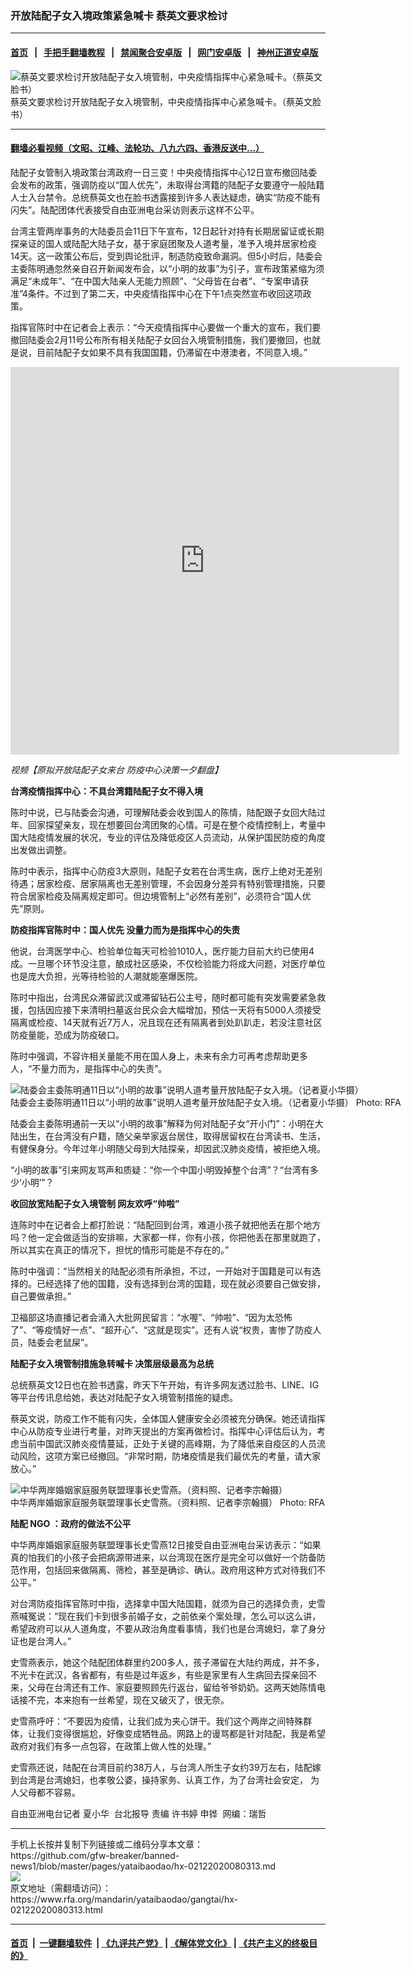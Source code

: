 ### 开放陆配子女入境政策紧急喊卡   蔡英文要求检讨
------------------------

#### [首页](https://github.com/gfw-breaker/banned-news1/blob/master/README.md) &nbsp;&nbsp;|&nbsp;&nbsp; [手把手翻墙教程](https://github.com/gfw-breaker/guides/wiki) &nbsp;&nbsp;|&nbsp;&nbsp; [禁闻聚合安卓版](https://github.com/gfw-breaker/bn-android) &nbsp;&nbsp;|&nbsp;&nbsp; [网门安卓版](https://github.com/oGate2/oGate) &nbsp;&nbsp;|&nbsp;&nbsp; [神州正道安卓版](https://github.com/SzzdOgate/update) 



<div id="headerimg">
 <img alt="蔡英文要求检讨开放陆配子女入境管制，中央疫情指挥中心紧急喊卡。（蔡英文脸书）" src="https://www.rfa.org/mandarin/yataibaodao/gangtai/hx-02122020080313.html/4e004e00.jpg/@@images/2ce0ee6b-1566-45f3-9132-77207e3da9e1.jpeg" title="蔡英文要求检讨开放陆配子女入境管制，中央疫情指挥中心紧急喊卡。（蔡英文脸书）"/>
 <div id="headerimgcontents">
  <div id="headerimgcaption">
   <span>
    蔡英文要求检讨开放陆配子女入境管制，中央疫情指挥中心紧急喊卡。（蔡英文脸书）
   </span>
   <!-- zoomattribute -->
  </div>
  <!-- headerimgcaption -->
 </div>
 <!-- headerimagecontents -->
</div>

<hr/>


#### [翻墙必看视频（文昭、江峰、法轮功、八九六四、香港反送中...）](http://167.172.214.107/home.html)

<div id="storytext">
 <div>
  <div class="slot_header">
  </div>
 </div>
 <p>
 </p>
 <p>
  陆配子女管制入境政策台湾政府一日三变！中央疫情指挥中心12日宣布撤回陆委会发布的政策，强调防疫以“国人优先”，未取得台湾籍的陆配子女要遵守一般陆籍人士入台禁令。总统蔡英文也在脸书透露接到许多人表达疑虑，确实“防疫不能有闪失”。陆配团体代表接受自由亚洲电台采访则表示这样不公平。
 </p>
 <p>
  台湾主管两岸事务的大陆委员会11日下午宣布，12日起针对持有长期居留证或长期探亲证的国人或陆配大陆子女，基于家庭团聚及人道考量，准予入境并居家检疫14天。这一政策公布后，受到舆论批评，制造防疫致命漏洞。但5小时后，陆委会主委陈明通忽然亲自召开新闻发布会，以“小明的故事”为引子，宣布政策紧缩为须满足“未成年”、“在中国大陆亲人无能力照顾”、“父母皆在台者”、“专案申请获准”4条件。不过到了第二天，中央疫情指挥中心在下午1点突然宣布收回这项政策。
 </p>
 <p>
 </p>
 <p>
 </p>
 <p>
  指挥官陈时中在记者会上表示：“今天疫情指挥中心要做一个重大的宣布，我们要撤回陆委会2月11号公布所有相关陆配子女回台入境管制措施，我们要撤回，也就是说，目前陆配子女如果不具有我国国籍，仍滞留在中港澳者，不同意入境。”
 </p>
 <p>
 </p>
 <p>
  <iframe frameborder="0" height="620" scrolling="no" src="https://www.facebook.com/plugins/video.php?href=https%3A%2F%2Fwww.facebook.com%2FRFAChinese%2Fvideos%2F329076251344661%2F&amp;show_text=0&amp;width=622" width="622">
  </iframe>
 </p>
 <p>
  <i>
   视频【原拟开放陆配子女来台 防疫中心決策一夕翻盘】
  </i>
 </p>
 <p>
 </p>
 <p>
  <b>
   台湾疫情指挥中心：不具台湾籍陆配子女不得入境
  </b>
  <b>
  </b>
 </p>
 <p>
  陈时中说，已与陆委会沟通，可理解陆委会收到国人的陈情，陆配跟子女回大陆过年、回家探望亲友，现在想要回台湾团聚的心情。可是在整个疫情控制上，考量中国大陆疫情发展的状况，专业的评估及降低疫区人员流动，从保护国民防疫的角度出发做出调整。
 </p>
 <p>
  陈时中表示，指挥中心防疫3大原则，陆配子女若在台湾生病，医疗上绝对无差别待遇；居家检疫、居家隔离也无差别管理，不会因身分差异有特别管理措施，只要符合居家检疫及隔离规定即可。但边境管制上“必然有差别”，必须符合“国人优先”原则。
 </p>
 <p>
  <b>
   防疫指挥官陈时中：国人优先
  </b>
  <b>
  </b>
  <b>
   没量力而为是指挥中心的失责
  </b>
  <b>
  </b>
 </p>
 <p>
  他说，台湾医学中心、检验单位每天可检验1010人，医疗能力目前大约已使用4成。一旦哪个环节没注意，酿成社区感染，不仅检验能力将成大问题，对医疗单位也是庞大负担，光等待检验的人潮就能塞爆医院。
 </p>
 <p>
  陈时中指出，台湾民众滞留武汉或滞留钻石公主号，随时都可能有突发需要紧急救援，包括因应接下来清明扫墓返台民众会大幅增加，预估一天将有5000人须接受隔离或检疫、14天就有近7万人，况且现在还有隔离者到处趴趴走，若没注意社区防疫量能，恐成为防疫破口。
 </p>
 <p>
  陈时中强调，不容许相关量能不用在国人身上，未来有余力可再考虑帮助更多人，“不量力而为，是指挥中心的失责”。
 </p>
 <p>
 </p>
 <p>
  <div class="image-inline captioned" style="width:1500px;">
   <div style="width:1500px;">
    <img alt="陆委会主委陈明通11日以“小明的故事”说明人道考量开放陆配子女入境。（记者夏小华摄）" src="https://www.rfa.org/mandarin/yataibaodao/gangtai/hx-02122020080313.html/4e09.jpg" title="陆委会主委陈明通11日以“小明的故事”说明人道考量开放陆配子女入境。（记者夏小华摄）"/>
   </div>
   <div class="image-caption">
    <span style="width:1500px;">
     陆委会主委陈明通11日以“小明的故事”说明人道考量开放陆配子女入境。（记者夏小华摄）
    </span>
    <span class="copyright">
     Photo: RFA
    </span>
   </div>
  </div>
 </p>
 <p>
  陆委会主委陈明通前一天以“小明的故事”解释为何对陆配子女“开小门”：小明在大陆出生，在台湾没有户籍，随父亲举家返台居住，取得居留权在台湾读书、生活，有健保身分。今年过年小明随父母到大陆探亲，却因武汉肺炎疫情，被拒绝入境。
 </p>
 <p>
  “小明的故事”引来网友骂声和质疑：“你一个中国小明毁掉整个台湾”？“台湾有多少‘小明’”？
 </p>
 <p>
  <b>
   收回放宽陆配子女入境管制
  </b>
  <b>
  </b>
  <b>
  </b>
  <b>
   网友欢呼“帅啦”
  </b>
  <b>
  </b>
 </p>
 <p>
  连陈时中在记者会上都打脸说：“陆配回到台湾，难道小孩子就把他丢在那个地方吗？他一定会做适当的安排嘛，大家都一样，你有小孩，你把他丢在那里就跑了，所以其实在真正的情况下，担忧的情形可能是不存在的。”
 </p>
 <p>
  陈时中强调：“当然相关的陆配必须有所承担，不过，一开始对于国籍是可以有选择的。已经选择了他的国籍，没有选择到台湾的国籍，现在就必须要自己做安排，自己要做承担。”
 </p>
 <p>
  卫福部这场直播记者会涌入大批网民留言：“水喔”、“帅啦”、“因为太恐怖了”、“等疫情好一点”、“超开心”、“这就是现实”。还有人说“权贵，害惨了防疫人员，陆委会老鼠屎”。
 </p>
 <p>
  <b>
   陆配子女入境管制措施急转喊卡
  </b>
  <b>
  </b>
  <b>
   决策层级最高为总统
  </b>
  <b>
  </b>
 </p>
 <p>
  总统蔡英文12日也在脸书透露，昨天下午开始，有许多网友透过脸书、LINE、IG等平台传讯息给她，表达对陆配子女入境管制措施的疑虑。
 </p>
 <p>
  蔡英文说，防疫工作不能有闪失，全体国人健康安全必须被充分确保。她还请指挥中心从防疫专业进行考量，对昨天提出的方案再做检讨。指挥中心评估后认为，考虑当前中国武汉肺炎疫情蔓延，正处于关键的高峰期，为了降低来自疫区的人员流动风险，这项方案已经撤回。“非常时期，防堵疫情是我们最优先的考量，请大家放心。”
 </p>
 <p>
 </p>
 <p>
  <div class="image-inline captioned" style="width:1500px;">
   <div style="width:1500px;">
    <img alt="中华两岸婚姻家庭服务联盟理事长史雪燕。（资料照、记者李宗翰摄）" src="https://www.rfa.org/mandarin/yataibaodao/gangtai/hx-02122020080313.html/56db.jpg" title="中华两岸婚姻家庭服务联盟理事长史雪燕。（资料照、记者李宗翰摄）"/>
   </div>
   <div class="image-caption">
    <span style="width:1500px;">
     中华两岸婚姻家庭服务联盟理事长史雪燕。（资料照、记者李宗翰摄）
    </span>
    <span class="copyright">
     Photo: RFA
    </span>
   </div>
  </div>
 </p>
 <p>
  <b>
   陆配
  </b>
  <b>
   NGO
  </b>
  <b>
   ：政府的做法不公平
  </b>
  <b>
  </b>
 </p>
 <p>
  中华两岸婚姻家庭服务联盟理事长史雪燕12日接受自由亚洲电台采访表示：“如果真的怕我们的小孩子会把病源带进来，以台湾现在医疗是完全可以做好一个防备防范作用，包括回来做隔离、筛检，甚至是确诊、确认。政府用这种方式对待我们不公平。”
 </p>
 <p>
  对台湾防疫指挥官陈时中指，选择拿中国大陆国籍，就须为自己的选择负责，史雪燕喊冤说：“现在我们卡到很多前婚子女，之前依亲个案处理，怎么可以这么讲，希望政府可以从人道角度，不要从政治角度看事情，我们也是台湾媳妇，拿了身分证也是台湾人。”
 </p>
 <p>
  史雪燕表示，她这个陆配团体群里约200多人，孩子滞留在大陆约两成，并不多，不光卡在武汉，各省都有，有些是过年返乡，有些是家里有人生病回去探亲回不来，父母在台湾还有工作、家庭要照顾先行返台，留给爷爷奶奶。这两天她陈情电话接不完，本来抱有一丝希望，现在又破灭了，很无奈。
 </p>
 <p>
  史雪燕呼吁：“不要因为疫情，让我们成为夹心饼干。我们这个两岸之间特殊群体，让我们变得很尴尬，好像变成牺牲品。网路上的谩骂都是针对陆配，我是希望政府对我们有多一点包容，在政策上做人性的处理。”
 </p>
 <p>
  史雪燕还说，陆配在台湾目前约38万人，与台湾人所生子女约39万左右，陆配嫁到台湾是台湾媳妇，也孝敬公婆，操持家务、认真工作，为了台湾社会安定， 为人父母都不容易。
 </p>
 <p>
 </p>
 <p>
  自由亚洲电台记者 夏小华  台北报导 责编 许书婷 申铧  网编：瑞哲
 </p>
</div>

<hr/>
手机上长按并复制下列链接或二维码分享本文章：<br/>
https://github.com/gfw-breaker/banned-news1/blob/master/pages/yataibaodao/hx-02122020080313.md <br/>
<a href='https://github.com/gfw-breaker/banned-news1/blob/master/pages/yataibaodao/hx-02122020080313.md'><img src='https://github.com/gfw-breaker/banned-news1/blob/master/pages/yataibaodao/hx-02122020080313.md.png'/></a> <br/>
原文地址（需翻墙访问）：https://www.rfa.org/mandarin/yataibaodao/gangtai/hx-02122020080313.html


------------------------
#### [首页](https://github.com/gfw-breaker/banned-news1/blob/master/README.md) &nbsp;|&nbsp; [一键翻墙软件](https://github.com/gfw-breaker/nogfw/blob/master/README.md) &nbsp;| [《九评共产党》](https://github.com/gfw-breaker/9ping.md/blob/master/README.md#九评之一评共产党是什么) | [《解体党文化》](https://github.com/gfw-breaker/jtdwh.md/blob/master/README.md) | [《共产主义的终极目的》](https://github.com/gfw-breaker/gczydzjmd.md/blob/master/README.md)


<img src='http://gfw-breaker.win/banned-news/pages/yataibaodao/hx-02122020080313.md' width='0px' height='0px'/>
